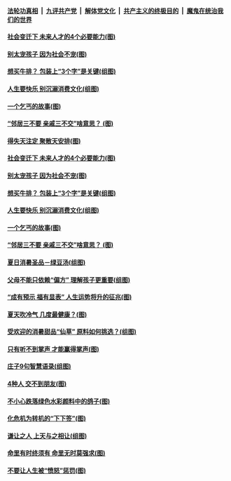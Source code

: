 

####  [法轮功真相](../../../../basic/blob/master/README.md?t=07300131) &nbsp;|&nbsp; [九评共产党](../../../../9ping.md/blob/master/README.md?t=07300131) &nbsp;|&nbsp; [解体党文化](../../../../jtdwh.md/blob/master/README.md?t=07300131)  &nbsp;|&nbsp; [共产主义的终极目的](../../../../gczydzjmd.md/blob/master/README.md?t=07300131) &nbsp;|&nbsp; [魔鬼在统治我们的世界](../../../../mgztzwmdsj.md/blob/master/README.md?t=07300131) 

#### [社会变迁下 未来人才的4个必要能力(图)](../pages/p8/941222.md?t=07300131) 

#### [别太宠孩子 因为社会不宠(图)](../pages/p8/941205.md?t=07300131) 

#### [想买牛排？ 包装上“3个字”是关键(组图)](../pages/p8/941165.md?t=07300131) 

#### [人生要快乐 别沉溺消费文化(组图)](../pages/p8/941063.md?t=07300131) 

#### [一个乞丐的故事(图)](../pages/p8/913127.md?t=07300131) 

#### [“邻居三不要 亲戚三不交”啥意思？&nbsp;(图)](../pages/p8/940814.md?t=07300131) 

#### [得失天注定 聚散天安排(图)](../pages/p8/941237.md?t=07300131) 

#### [社会变迁下 未来人才的4个必要能力(图)](../pages/p8/941222.md?t=07300131) 

#### [别太宠孩子 因为社会不宠(图)](../pages/p8/941205.md?t=07300131) 

#### [想买牛排？ 包装上“3个字”是关键(组图)](../pages/p8/941165.md?t=07300131) 

#### [人生要快乐 别沉溺消费文化(组图)](../pages/p8/941063.md?t=07300131) 

#### [一个乞丐的故事(图)](../pages/p8/913127.md?t=07300131) 

#### [“邻居三不要 亲戚三不交”啥意思？&nbsp;(图)](../pages/p8/940814.md?t=07300131) 

#### [夏日消暑圣品－绿豆汤(组图)](../pages/p8/940796.md?t=07300131) 

#### [父母不能只依赖“偏方” 理解孩子更重要(组图)](../pages/p8/941035.md?t=07300131) 

#### [“成有预示 福有显表” 人生运势将升的征兆(图)](../pages/p8/941025.md?t=07300131) 

#### [夏天吹冷气 几度最健康？(图)](../pages/p8/940956.md?t=07300131) 

#### [受欢迎的消暑甜品“仙草” 原料如何挑选？(组图)](../pages/p8/940850.md?t=07300131) 

#### [只有听不到掌声 才能赢得掌声(图)](../pages/p8/940636.md?t=07300131) 

#### [庄子9句智慧语录(组图)](../pages/p8/940644.md?t=07300131) 

#### [4种人 交不到朋友(图)](../pages/p8/940609.md?t=07300131) 

#### [不小心跌落绿色水彩颜料中的鸽子(图)](../pages/p8/940733.md?t=07300131) 

#### [化危机为转机的“下下签”(图)](../pages/p8/940628.md?t=07300131) 

#### [谦让之人 上天与之相让(组图)](../pages/p8/938029.md?t=07300131) 

#### [命里有时终须有 命里无时莫强求(图)](../pages/p8/940454.md?t=07300131) 

#### [不要让人生被“愤怒”惩罚(图)](../pages/p8/940751.md?t=07300131) 

